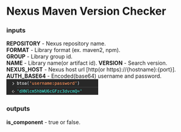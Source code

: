 # Nexus Maven Version Checker

### inputs
**REPOSITORY** - Nexus repository name.  
**FORMAT** - Library format (ex. maven2, npm).  
**GROUP** - Library group id.  
**NAME** - Library name(or artifact id).
**VERSION** - Search version.  
**NEXUS_HOST** - Nexus host url [http(or https)://{hostname}:{port}].  
**AUTH_BASE64** - Encoded(base64) username and password.   
![img.png](img.png)

### outputs
**is_component** - true or false.
